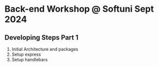 # Back-end Workshop @ Softuni Sept 2024

## Developing Steps Part 1
1. Initial Architecture and packages
2. Setup express
3. Setup handlebars